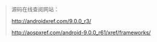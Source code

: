 > 源码在线查阅网站：
>
> http://androidxref.com/9.0.0_r3/
>
> http://aospxref.com/android-9.0.0_r61/xref/frameworks/